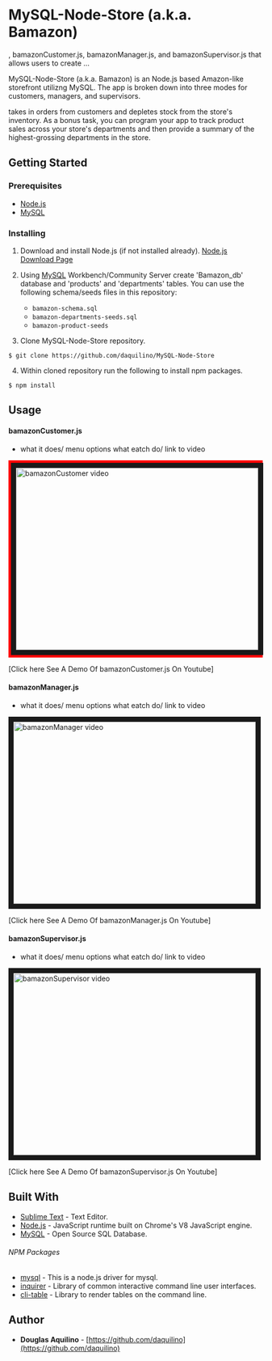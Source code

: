 # MySQL-Node-Store (a.k.a. Bamazon)
	
, bamazonCustomer.js, bamazonManager.js, and bamazonSupervisor.js that allows users to create ...  

MySQL-Node-Store (a.k.a. Bamazon) is an Node.js based Amazon-like storefront utilizng MySQL. The app is broken down into three modes for customers, managers, and supervisors.  

takes in orders from customers and depletes stock from the store's inventory. As a bonus task, you can program your app to track product sales across your store's departments and then provide a summary of the highest-grossing departments in the store.

 

	
## Getting Started

### Prerequisites

* [Node.js](https://nodejs.org) 
* [MySQL](https://www.mysql.com/)


### Installing

1. Download and install Node.js (if not installed already). 
[Node.js Download Page](https://nodejs.org/en/download/)

2. Using [MySQL](https://www.mysql.com/) Workbench/Community Server  create 'Bamazon_db' database 
and 'products' and 'departments' tables. 
You can use the following schema/seeds files in this repository:
	
	* `bamazon-schema.sql`
	* `bamazon-departments-seeds.sql`
	* `bamazon-product-seeds`

3. Clone MySQL-Node-Store repository. 

```
$ git clone https://github.com/daquilino/MySQL-Node-Store
```

4. Within cloned repository run the following to install npm packages.

```
$ npm install
```


## Usage
#### bamazonCustomer.js

*  what it does/ menu options what eatch do/ link to video

<div style="border: 5px solid red">
<a href="http://www.youtube.com/watch?feature=player_embedded&v=aYcN7VBt1L0"
 target="_blank"><img src="http://img.youtube.com/vi/aYcN7VBt1L0/0.jpg" 
 alt="bamazonCustomer video" width="480" height="360" border="10" /></a></div>
 
 [Click here See A Demo Of bamazonCustomer.js On Youtube]



 #### bamazonManager.js

*  what it does/ menu options what eatch do/ link to video

<a href="http://www.youtube.com/watch?feature=player_embedded&v=8DppxLZ7bqE"
 target="_blank"><img src="http://img.youtube.com/vi/8DppxLZ7bqE/0.jpg" 
 alt="bamazonManager video" width="480" height="360" border="10" /></a>
<figcaption>[Click here See A Demo Of bamazonManager.js On Youtube]</figcaption>


#### bamazonSupervisor.js

*  what it does/ menu options what eatch do/ link to video


<a href="http://www.youtube.com/watch?feature=player_embedded&v=UW71qn9o-Qo"
 target="_blank"><img src="http://img.youtube.com/vi/UW71qn9o-Qo/0.jpg" 
 alt="bamazonSupervisor video" width="480" height="360" border="10" /></a>

[Click here See A Demo Of bamazonSupervisor.js On Youtube]


## Built With

* [Sublime Text](https://www.sublimetext.com/) - Text Editor.
* [Node.js](https://nodejs.org) - JavaScript runtime built on Chrome's V8 JavaScript engine.
* [MySQL](https://www.mysql.com/) - Open Source SQL Database.

###### NPM Packages

* [mysql](https://www.npmjs.com/package/mysql)	- This is a node.js driver for mysql.
* [inquirer](https://www.npmjs.com/package/inquirer) - Library of common interactive command line user interfaces.
* [cli-table](https://www.npmjs.com/package/cli-table)	- Library to render tables on the command line.



## Author

* **Douglas Aquilino** - [https://github.com/daquilino](https://github.com/daquilino)